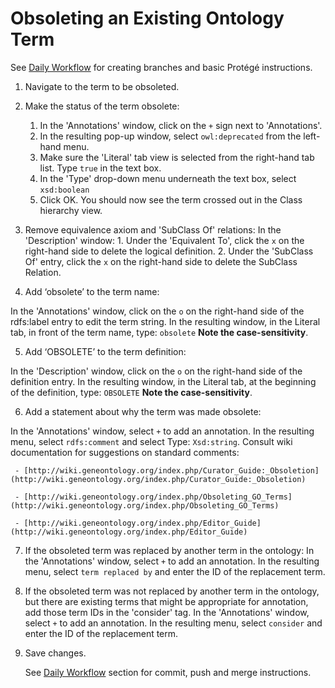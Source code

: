 # Obsoleting an Existing Ontology Term

See [Daily Workflow](http://go-ontology.readthedocs.io/en/latest/Installgit.html#daily-workflow-updating-with-git-pull) for creating branches and basic Protégé instructions. 

1. Navigate to the term to be obsoleted.

2. Make the status of the term obsolete: 

   1. In the 'Annotations' window, click on the ```+``` sign next to 'Annotations'.
   2. In the resulting pop-up window, select ```owl:deprecated``` from the left-hand menu.
   3. Make sure the 'Literal' tab view is selected from the right-hand tab list. Type ```true``` in the text box.
   4. In the 'Type' drop-down menu underneath the text box, select ```xsd:boolean```  
   5. Click OK.  You should now see the term crossed out in the Class hierarchy view.

3. Remove equivalence axiom and 'SubClass Of' relations:
 In the 'Description' window: 
       1. Under the 'Equivalent To', click the ```x``` on the right-hand side to delete the logical definition. 
       2. Under the 'SubClass Of' entry, click the ```x``` on the right-hand side to delete the SubClass Relation.

4. Add ‘obsolete’ to the term name:

In the 'Annotations' window, click on the ```o``` on the right-hand side of the rdfs:label entry to edit the term string. In the resulting window, in the Literal tab, in front of the term name, type: ```obsolete```
 __Note the case-sensitivity__. 

5. Add ‘OBSOLETE’ to the term definition:

In the 'Description' window, click on the ```o``` on the right-hand side of the definition entry. In the resulting window, in the Literal tab, at the beginning of the definition, type: ```OBSOLETE``` 
 __Note the case-sensitivity__. 
 
6. Add a statement about why the term was made obsolete:

In the 'Annotations' window, select ```+``` to add an annotation. In the resulting menu, select ```rdfs:comment``` and select Type:  ```Xsd:string```.
Consult wiki documentation for suggestions on standard comments:
      
     - [http://wiki.geneontology.org/index.php/Curator_Guide:_Obsoletion](http://wiki.geneontology.org/index.php/Curator_Guide:_Obsoletion)
      
     - [http://wiki.geneontology.org/index.php/Obsoleting_GO_Terms](http://wiki.geneontology.org/index.php/Obsoleting_GO_Terms)
      
     - [http://wiki.geneontology.org/index.php/Editor_Guide](http://wiki.geneontology.org/index.php/Editor_Guide)

7. If the obsoleted term was replaced by another term in the ontology:
In the 'Annotations' window, select ```+``` to add an annotation. In the resulting menu, select ```term replaced by``` and enter the ID of the replacement term.

8. If the obsoleted term was not replaced by another term in the ontology, but there are existing terms that might be appropriate for annotation, add those term IDs in the 'consider' tag.
In the 'Annotations' window, select ```+``` to add an annotation. In the resulting menu, select ```consider``` and enter the ID of the replacement term.

9. Save changes. 
    
    See [Daily Workflow](http://go-ontology.readthedocs.io/en/latest/Installgit.html#daily-workflow-committing-pushing-and-merging-your-changes-to-the-repository) section for commit, push and merge instructions. 
